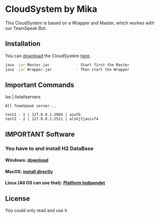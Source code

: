# CloudSystem by Mika

This CloudSystem is based on a Wrapper and Master, which workes with our TeamSpeak Bot.

## Installation

You can [download](https://github.com/FambaJava/CloudSystem) the CloudSystem [here](https://github.com/FambaJava/CloudSystem).


```bash
java -jar Master.jar            - Start first the Master
java -jar Wrapper.jar           - Then start the Wrapper
```

## Important Commands

las | listallservers
```
All TeamSpeak server...

test1 - 1 | 127.0.0.1:2004 | asufb
test2 - 2 | 127.0.0.1:2511 | alskjfjaoisf4
```

## IMPORTANT Software
### You have to and install H2 DataBase     

#### Windows:                          [download](https://h2database.com/h2-setup-2019-10-14.exe)
#### MacOS:                              [install directly](http://macappstore.org/h2/)
#### Linux (All OS can use that):        [Platform Indipendet](http://macappstore.org/h2/)


## License
You could only read and use it.
